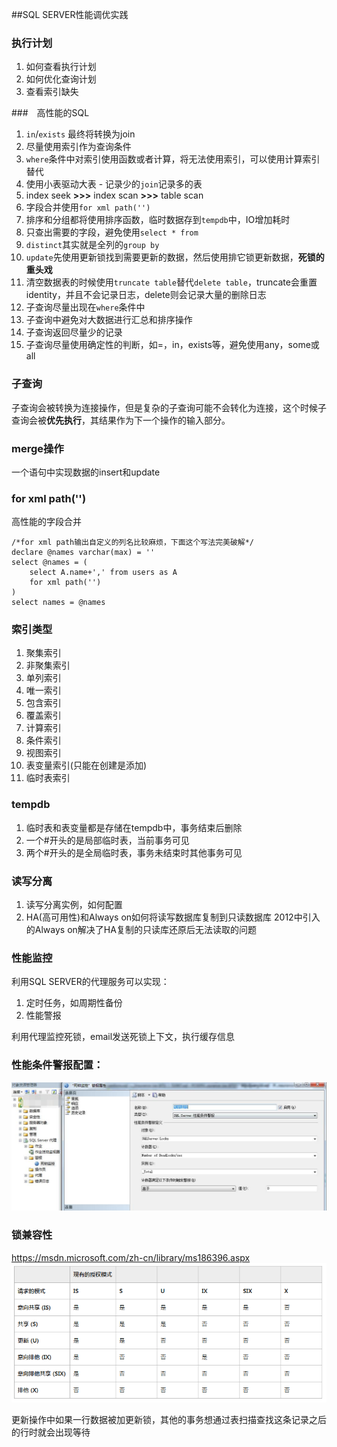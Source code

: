 ##SQL SERVER性能调优实践

### 执行计划
1. 如何查看执行计划
1. 如何优化查询计划
1. 查看索引缺失

###　高性能的SQL
1. `in`/`exists` 最终将转换为join
1. 尽量使用索引作为查询条件
1. `where`条件中对索引使用函数或者计算，将无法使用索引，可以使用计算索引替代
1. 使用小表驱动大表 - 记录少的`join`记录多的表
1. index seek **>>>** index scan **>>>** table scan
1. 字段合并使用`for xml path('')`
1. 排序和分组都将使用排序函数，临时数据存到`tempdb`中，IO增加耗时
1. 只查出需要的字段，避免使用`select * from`
1. `distinct`其实就是全列的`group by`
1. `update`先使用更新锁找到需要更新的数据，然后使用排它锁更新数据，**死锁的重头戏**
1. 清空数据表的时候使用`truncate table`替代`delete table`，truncate会重置identity，并且不会记录日志，delete则会记录大量的删除日志
1. 子查询尽量出现在`where`条件中
1. 子查询中避免对大数据进行汇总和排序操作
1. 子查询返回尽量少的记录
1. 子查询尽量使用确定性的判断，如=，in，exists等，避免使用any，some或all

### 子查询
子查询会被转换为连接操作，但是复杂的子查询可能不会转化为连接，这个时候子查询会被**优先执行**，其结果作为下一个操作的输入部分。

### merge操作
一个语句中实现数据的insert和update

### for xml path('')
高性能的字段合并
```
/*for xml path输出自定义的列名比较麻烦，下面这个写法完美破解*/
declare @names varchar(max) = ''
select @names = (
    select A.name+',' from users as A
    for xml path('')
)
select names = @names
```


### 索引类型
1. 聚集索引
1. 非聚集索引
1. 单列索引
1. 唯一索引
1. 包含索引
1. 覆盖索引
1. 计算索引
1. 条件索引
1. 视图索引
1. 表变量索引(只能在创建是添加)
1. 临时表索引

### tempdb
1. 临时表和表变量都是存储在tempdb中，事务结束后删除
1. 一个\#开头的是局部临时表，当前事务可见
1. 两个\#开头的是全局临时表，事务未结束时其他事务可见

### 读写分离
1. 读写分离实例，如何配置
1. HA(高可用性)和Always on如何将读写数据库复制到只读数据库
   2012中引入的Always on解决了HA复制的只读库还原后无法读取的问题

### 性能监控
利用SQL SERVER的代理服务可以实现：

1. 定时任务，如周期性备份
1. 性能警报

利用代理监控死锁，email发送死锁上下文，执行缓存信息

### 性能条件警报配置：
<img src="img/sqlserverperformance.jpg" alt="">

### 锁兼容性
https://msdn.microsoft.com/zh-cn/library/ms186396.aspx
<img src="img/locks.png" alt="">

更新操作中如果一行数据被加更新锁，其他的事务想通过表扫描查找这条记录之后的行时就会出现等待